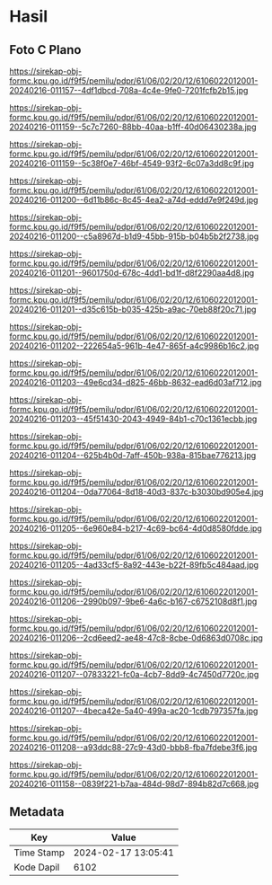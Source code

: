 # Hasil

## Foto C Plano

https://sirekap-obj-formc.kpu.go.id/f9f5/pemilu/pdpr/61/06/02/20/12/6106022012001-20240216-011157--4df1dbcd-708a-4c4e-9fe0-7201fcfb2b15.jpg

https://sirekap-obj-formc.kpu.go.id/f9f5/pemilu/pdpr/61/06/02/20/12/6106022012001-20240216-011159--5c7c7260-88bb-40aa-b1ff-40d06430238a.jpg

https://sirekap-obj-formc.kpu.go.id/f9f5/pemilu/pdpr/61/06/02/20/12/6106022012001-20240216-011159--5c38f0e7-46bf-4549-93f2-6c07a3dd8c9f.jpg

https://sirekap-obj-formc.kpu.go.id/f9f5/pemilu/pdpr/61/06/02/20/12/6106022012001-20240216-011200--6d11b86c-8c45-4ea2-a74d-eddd7e9f249d.jpg

https://sirekap-obj-formc.kpu.go.id/f9f5/pemilu/pdpr/61/06/02/20/12/6106022012001-20240216-011200--c5a8967d-b1d9-45bb-915b-b04b5b2f2738.jpg

https://sirekap-obj-formc.kpu.go.id/f9f5/pemilu/pdpr/61/06/02/20/12/6106022012001-20240216-011201--9601750d-678c-4dd1-bd1f-d8f2290aa4d8.jpg

https://sirekap-obj-formc.kpu.go.id/f9f5/pemilu/pdpr/61/06/02/20/12/6106022012001-20240216-011201--d35c615b-b035-425b-a9ac-70eb88f20c71.jpg

https://sirekap-obj-formc.kpu.go.id/f9f5/pemilu/pdpr/61/06/02/20/12/6106022012001-20240216-011202--222654a5-961b-4e47-865f-a4c9986b16c2.jpg

https://sirekap-obj-formc.kpu.go.id/f9f5/pemilu/pdpr/61/06/02/20/12/6106022012001-20240216-011203--49e6cd34-d825-46bb-8632-ead6d03af712.jpg

https://sirekap-obj-formc.kpu.go.id/f9f5/pemilu/pdpr/61/06/02/20/12/6106022012001-20240216-011203--45f51430-2043-4949-84b1-c70c1361ecbb.jpg

https://sirekap-obj-formc.kpu.go.id/f9f5/pemilu/pdpr/61/06/02/20/12/6106022012001-20240216-011204--625b4b0d-7aff-450b-938a-815bae776213.jpg

https://sirekap-obj-formc.kpu.go.id/f9f5/pemilu/pdpr/61/06/02/20/12/6106022012001-20240216-011204--0da77064-8d18-40d3-837c-b3030bd905e4.jpg

https://sirekap-obj-formc.kpu.go.id/f9f5/pemilu/pdpr/61/06/02/20/12/6106022012001-20240216-011205--6e960e84-b217-4c69-bc64-4d0d8580fdde.jpg

https://sirekap-obj-formc.kpu.go.id/f9f5/pemilu/pdpr/61/06/02/20/12/6106022012001-20240216-011205--4ad33cf5-8a92-443e-b22f-89fb5c484aad.jpg

https://sirekap-obj-formc.kpu.go.id/f9f5/pemilu/pdpr/61/06/02/20/12/6106022012001-20240216-011206--2990b097-9be6-4a6c-b167-c6752108d8f1.jpg

https://sirekap-obj-formc.kpu.go.id/f9f5/pemilu/pdpr/61/06/02/20/12/6106022012001-20240216-011206--2cd6eed2-ae48-47c8-8cbe-0d6863d0708c.jpg

https://sirekap-obj-formc.kpu.go.id/f9f5/pemilu/pdpr/61/06/02/20/12/6106022012001-20240216-011207--07833221-fc0a-4cb7-8dd9-4c7450d7720c.jpg

https://sirekap-obj-formc.kpu.go.id/f9f5/pemilu/pdpr/61/06/02/20/12/6106022012001-20240216-011207--4beca42e-5a40-499a-ac20-1cdb797357fa.jpg

https://sirekap-obj-formc.kpu.go.id/f9f5/pemilu/pdpr/61/06/02/20/12/6106022012001-20240216-011208--a93ddc88-27c9-43d0-bbb8-fba7fdebe3f6.jpg

https://sirekap-obj-formc.kpu.go.id/f9f5/pemilu/pdpr/61/06/02/20/12/6106022012001-20240216-011158--0839f221-b7aa-484d-98d7-894b82d7c668.jpg


## Metadata

| Key        | Value               |
| ---------- | ------------------- |
| Time Stamp | 2024-02-17 13:05:41 |
| Kode Dapil | 6102                |



